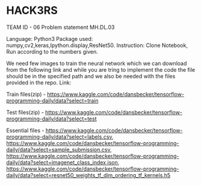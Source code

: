 # HACK3RS

TEAM ID - 06
Problem statement MH.DL.03


Language: Python3
Package used: numpy,cv2,keras,Ipython.display,ResNet50.
Instruction: Clone Notebook, Run according to the numbers given.


We need few images to train the neural network which we can download from the following link and while you are tring to implement the code the file should be in the specified path and we also be needed with the files provided in the repo.
 Link: 


Train files(zip) - https://www.kaggle.com/code/dansbecker/tensorflow-programming-daily/data?select=train

Test files(zip) - https://www.kaggle.com/code/dansbecker/tensorflow-programming-daily/data?select=test

Essential files - https://www.kaggle.com/code/dansbecker/tensorflow-programming-daily/data?select=labels.csv, https://www.kaggle.com/code/dansbecker/tensorflow-programming-daily/data?select=sample_submission.csv, https://www.kaggle.com/code/dansbecker/tensorflow-programming-daily/data?select=imagenet_class_index.json, https://www.kaggle.com/code/dansbecker/tensorflow-programming-daily/data?select=resnet50_weights_tf_dim_ordering_tf_kernels.h5
                  
